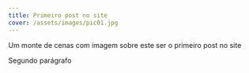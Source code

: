 ```yaml
---
title: Primeiro post no site
cover: /assets/images/pic01.jpg
---
```


Um monte de cenas com imagem sobre este ser o primeiro post no site

Segundo parágrafo
